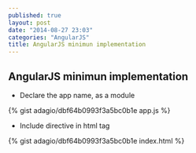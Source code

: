 ```yaml
---
published: true
layout: post
date: "2014-08-27 23:03"
categories: "AngularJS"
title: AngularJS minimun implementation
---
```


## AngularJS minimun implementation

- Declare the app name, as a module

{% gist adagio/dbf64b0993f3a5bc0b1e app.js %}

- Include directive in html tag

{% gist adagio/dbf64b0993f3a5bc0b1e index.html %}
